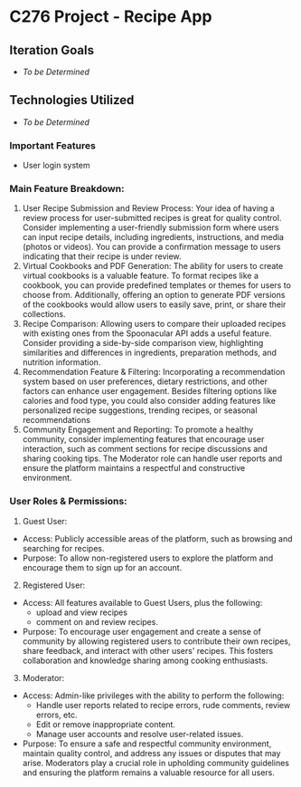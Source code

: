 # C276 Project - Recipe App

## Iteration Goals

-  _To be Determined_

## Technologies Utilized

-  _To be Determined_

### Important Features

-  User login system

### Main Feature Breakdown:

1. User Recipe Submission and Review Process: Your idea of having a review process for user-submitted recipes is great for quality control. Consider implementing a user-friendly submission form where users can input recipe details, including ingredients, instructions, and media (photos or videos). You can provide a confirmation message to users indicating that their recipe is under review.
2. Virtual Cookbooks and PDF Generation: The ability for users to create virtual cookbooks is a valuable feature. To format recipes like a cookbook, you can provide predefined templates or themes for users to choose from. Additionally, offering an option to generate PDF versions of the cookbooks would allow users to easily save, print, or share their collections.
3. Recipe Comparison: Allowing users to compare their uploaded recipes with existing ones from the Spoonacular API adds a useful feature. Consider providing a side-by-side comparison view, highlighting similarities and differences in ingredients, preparation methods, and nutrition information.
4. Recommendation Feature & Filtering: Incorporating a recommendation system based on user preferences, dietary restrictions, and other factors can enhance user engagement. Besides filtering options like calories and food type, you could also consider adding features like personalized recipe suggestions, trending recipes, or seasonal recommendations
5. Community Engagement and Reporting: To promote a healthy community, consider implementing features that encourage user interaction, such as comment sections for recipe discussions and sharing cooking tips. The Moderator role can handle user reports and ensure the platform maintains a respectful and constructive environment.

### User Roles & Permissions:

1. Guest User:

-  Access: Publicly accessible areas of the platform, such as browsing and searching for recipes.
-  Purpose: To allow non-registered users to explore the platform and encourage them to sign up for an account.

2. Registered User:

-  Access: All features available to Guest Users, plus the following:
   -  upload and view recipes
   -  comment on and review recipes.
-  Purpose: To encourage user engagement and create a sense of community by allowing registered users to contribute their own recipes, share feedback, and interact with other users' recipes. This fosters collaboration and knowledge sharing among cooking enthusiasts.

3. Moderator:

-  Access: Admin-like privileges with the ability to perform the following:
   -  Handle user reports related to recipe errors, rude comments, review errors, etc.
   -  Edit or remove inappropriate content.
   -  Manage user accounts and resolve user-related issues.
-  Purpose: To ensure a safe and respectful community environment, maintain quality control, and address any issues or disputes that may arise. Moderators play a crucial role in upholding community guidelines and ensuring the platform remains a valuable resource for all users.
